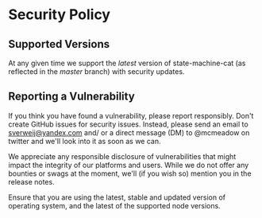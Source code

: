 # Security Policy

## Supported Versions

At any given time we support the _latest_ version of state-machine-cat (as
reflected in the _master_ branch) with security updates.

## Reporting a Vulnerability

If you think you have found a vulnerability, please report responsibly. Don't
create GitHub issues for security issues. Instead, please send an email to
sverweij@yandex.com and/ or a direct message (DM) to @mcmeadow on twitter and
we'll look into it as soon as we can.

We appreciate any responsible disclosure of vulnerabilities that might impact
the integrity of our platforms and users. While we do not offer any bounties
or swags at the moment, we'll (if you wish so) mention you in the release notes.

Ensure that you are using the latest, stable and updated version of operating
system, and the latest of the supported node versions.
